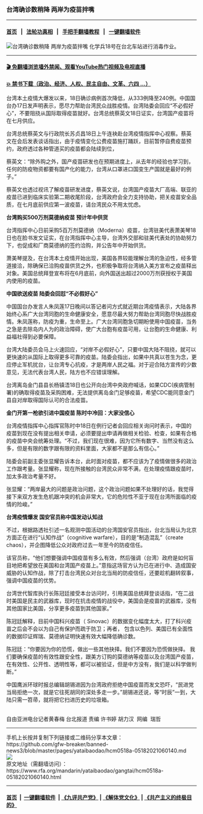 ### 台湾确诊数稍降 两岸为疫苗拌嘴
------------------------

#### [首页](https://github.com/gfw-breaker/banned-news3/blob/master/README.md) &nbsp;&nbsp;|&nbsp;&nbsp; [法轮功真相](https://github.com/begood0513/basic/blob/master/README.md)  &nbsp;&nbsp;|&nbsp;&nbsp; [手把手翻墙教程](https://github.com/gfw-breaker/guides/wiki)  &nbsp;&nbsp;|&nbsp;&nbsp; [一键翻墙软件](https://github.com/gfw-breaker/nogfw/blob/master/README.md)  



<div id="headerimg">
 <img alt="台湾确诊数稍降 两岸为疫苗拌嘴" src="https://www.rfa.org/mandarin/yataibaodao/gangtai/hcm0518a-05182021060140.html/@@images/12b2bcbb-dabf-44e8-a123-2ff712e4e4cf.jpeg" title="台湾确诊数稍降 两岸为疫苗拌嘴"/>
 <span class="lead_image_caption">
  化学兵18号在台北车站进行消毒作业。
 </span>
 <!-- zoomattribute -->
</div>

<hr/>


#### [ 🎬  免翻墙浏览墙外禁闻、观看YouTube热门视频及电视直播](https://github.com/gfw-breaker/HelloWorld)

#### [ 💥  禁书下载（政治、经济、人权、民主自由、文革、六四 ...）](https://github.com/gfw-breaker/books/blob/master/README.md)

<div id="storytext">
 <p>
  台湾本土疫情大爆发以来，18日确诊病例首次降低，从333例降至240例。中国国台办17日发声明表示，愿尽力帮助台湾民众战胜疫情。台湾陆委会回应“不必假好心”，不要阻挠从国际取得疫苗就好。台湾总统蔡英文18日证实，台湾国产疫苗将在七月供应。
 </p>
 <p>
  台湾总统蔡英文与行政院长苏贞昌18日上午连袂赴台湾疫情指挥中心视察。蔡英文在会后发表谈话指出，由于疫情变化公费疫苗施打踊跃，目前暂停自费疫苗预约，政府透过各种管道买的疫苗都会陆续到位，
 </p>
 <p>
  蔡英文：“除外购之外，国产疫苗研发也在预期进度上，从去年的经验也学习到，任何的防疫物资都要有国产化的能力，台湾从口罩进口国变生产国就是最好的例子。”
 </p>
 <p>
 </p>
 <p>
 </p>
 <p>
  蔡英文也透过视讯了解疫苗研发进度，蔡英文说，台湾国产疫苗大厂高端、联亚的疫苗已进到临床实验第二期收尾阶段，台湾政府会全力支持协助，把关疫苗安全品质，在七月底前供应第一波疫苗，请台湾民众不用太忧虑。
 </p>
 <p>
  <strong>
   台湾购买500万剂莫德纳疫苗 预计年中供货
  </strong>
 </p>
 <p>
  台湾指挥中心日前采购5百万剂莫德纳（Moderna）疫苗，台湾驻美代表萧美琴18日也在脸书发文证实，在台湾指挥中心主导，台湾外交部和驻美代表处的协助努力下，也促成和厂商莫德纳的签约洽购，并公告年中开始供货。
 </p>
 <p>
  萧美琴提及，在台湾本土疫情开始出现，美国各界较能理解台湾的急迫性，经多管道接洽，除确保已洽购疫苗供货之外，也积极争取将台湾纳入美方宣布之疫苗释出对象。美国总统拜登宣布将在6月底前，向外国送出超过2000万剂获授权于美国内使用的疫苗。
 </p>
 <p>
  <strong>
   中国欲送疫苗 陆委会回怼“不必假好心”
  </strong>
 </p>
 <p>
  中国国台办发言人朱凤莲17日晚间以答记者问方式就近期台湾疫情表示，大陆各界始终心系广大台湾同胞的生命健康安全，愿意尽最大努力帮助台湾同胞尽快战胜疫情。朱凤莲称，防疫为重，生命至上。广大台湾同胞急切期盼使用中国疫苗，当务之急是去除岛内人为的政治障碍，使广大台胞有疫苗可用，让台胞的生命健康、利益福社得到必要保障。
 </p>
 <p>
  台湾大陆委员会马上火速回应，“对岸不必假好心”，只要中国大陆不阻挠，就可以更快速的从国际上取得更多可靠的疫苗。陆委会指出，如果中共真以苍生为念，更应停止军机扰台，让台湾专心抗疫，才是两岸人民之福。对于迎合陆方宣传的少数意见，无法代表台湾人民，陆方也不应错误理解。
 </p>
 <p>
  台湾离岛金门县县长杨镇浯18日也公开向台湾中央政府喊话，如果CDC(疾病管制署)的确取得疫苗及采购困难，无法提供离岛金门足够疫苗，希望CDC能同意金门县自对岸取得国际认可的合法疫苗。
 </p>
 <p>
  <strong>
   金门开第一枪欲引进中国疫苗 陈时中冷回：大家没信心
  </strong>
 </p>
 <p>
  台湾疫情指挥中心指挥官陈时中18日在例行记者会回应相关询问时表示，中国的疫苗到现在没有提出相关申请，必须要提出申请再做相关检验、检查，如果有合格的疫苗中央会统筹处理。“不过，我们现在很难，因为它所有数字、当然没有这么多，但是有限的数字跟有限的资料里面，大家都不是那么有信心。”
 </p>
 <p>
  陆委会前副主委张显耀告诉本台，此时面对疫苗，都不应该为了疫情做很多的政治工作跟考量。张显耀称，现在所接触的台湾民众非常不满，在处理疫情跟疫苗时，加太多政治考量不好。
 </p>
 <p>
  张显耀：“两岸最大的问题是政治问题，这个政治问题如果不处理好的话，我觉得接下来双方发生危机跟冲突的机会非常大，它的危险性不亚于现在台湾所面临的疫情的险峻。”
 </p>
 <p>
  <strong>
   台湾疫情爆发 国安官员称中国发动认知战
  </strong>
 </p>
 <p>
  不过，根据路透社引述一名观测中国活动的台湾国安官员指出，台北当局认为北京方面正在进行“认知作战”（cognitive warfare），目的是“制造混乱”（create chaos），并企图降低公众对政府过去一年至今的防疫信任。
 </p>
 <p>
  该官员称，“他们想要强调中国疫苗有多么有效，然后强调（台湾）政府是如何盲目地把希望放在美国和台湾国产疫苗上。”意指这场官方认为已在进行中、造成国安威胁的认知作战，除了打击台湾民众对台北当局的防疫信任，还要趁机翻转叙事，强调中国疫苗的优势。
 </p>
 <p>
  台湾世代智库执行长陈冠廷接受本台访问时，引用美国总统拜登谈话指，“在二战时美国是民主的武器库，现时在抗击疫情的战役中，美国会是疫苗的武器库，没有其他国家比美国，分享更多疫苗到其他国家。”
 </p>
 <p>
  陈冠廷解释，目前中国科兴疫苗（ Sinovac）的数据变化幅度太大，打了科兴疫苗之后会不会以为自己有保护而疏于防卫；再者， 包含以色列、美国已有全面性的数据印证辉瑞、莫德纳证明快速有效大幅降低确诊数。
 </p>
 <p>
  陈冠廷：“你要因为你的恐慌，做出一些其他抉择。我们不要因为恐慌做抉择。 我们要确保疫苗的有效性跟安全性，跟美方订购的莫德纳等疫苗以及台湾国产疫苗，在有效性、公开性、透明性等，都可以被验证，但是中方没有，我们是以科学做判断。”
 </p>
 <p>
  中国鹰派环球时报总编辑胡锡进因为台湾政府拒绝中国疫苗而发文恐吓，“民进党当局拒绝一次，就是它往死胡同的深处多走一步。”胡锡进还说，等“时辰”一到，大陆只需一笤帚，就将把它扫进历史的垃圾箱。
 </p>
 <p>
  <br/>
  自由亚洲电台记者黄春梅 台北报道 责编 许书婷 胡力汉  网编  瑞哲
 </p>
</div>

<hr/>
手机上长按并复制下列链接或二维码分享本文章：<br/>
https://github.com/gfw-breaker/banned-news3/blob/master/pages/yataibaodao/hcm0518a-05182021060140.md <br/>
<a href='https://github.com/gfw-breaker/banned-news3/blob/master/pages/yataibaodao/hcm0518a-05182021060140.md'><img src='https://github.com/gfw-breaker/banned-news3/blob/master/pages/yataibaodao/hcm0518a-05182021060140.md.png'/></a> <br/>
原文地址（需翻墙访问）：https://www.rfa.org/mandarin/yataibaodao/gangtai/hcm0518a-05182021060140.html


------------------------
#### [首页](https://github.com/gfw-breaker/banned-news3/blob/master/README.md) &nbsp;|&nbsp; [一键翻墙软件](https://github.com/gfw-breaker/nogfw/blob/master/README.md) &nbsp;| [《九评共产党》](https://github.com/gfw-breaker/9ping.md/blob/master/README.md#九评之一评共产党是什么) | [《解体党文化》](https://github.com/gfw-breaker/jtdwh.md/blob/master/README.md) | [《共产主义的终极目的》](https://github.com/gfw-breaker/gczydzjmd.md/blob/master/README.md)


<img src='http://gfw-breaker.win/banned-news3/pages/yataibaodao/hcm0518a-05182021060140.md' width='0px' height='0px'/>